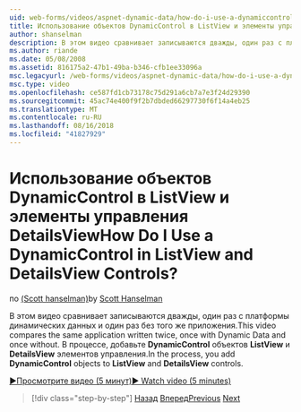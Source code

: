 ```yaml
---
uid: web-forms/videos/aspnet-dynamic-data/how-do-i-use-a-dynamiccontrol-in-listview-and-detailsview-controls
title: Использование объектов DynamicControl в ListView и элементы управления DetailsView | Документы Майкрософт
author: shanselman
description: В этом видео сравнивает записываются дважды, один раз с платформы динамических данных и один раз без того же приложения. В процессе, добавлении объектов DynamicControl ListView...
ms.author: riande
ms.date: 05/08/2008
ms.assetid: 816175a2-47b1-49ba-b346-cfb1ee33096a
msc.legacyurl: /web-forms/videos/aspnet-dynamic-data/how-do-i-use-a-dynamiccontrol-in-listview-and-detailsview-controls
msc.type: video
ms.openlocfilehash: ce587fd1cb73178c75d291a6cb7a7e3f24d29390
ms.sourcegitcommit: 45ac74e400f9f2b7dbded66297730f6f14a4eb25
ms.translationtype: MT
ms.contentlocale: ru-RU
ms.lasthandoff: 08/16/2018
ms.locfileid: "41827929"
---
```

<a name="how-do-i-use-a-dynamiccontrol-in-listview-and-detailsview-controls"></a><span data-ttu-id="c4edd-105">Использование объектов DynamicControl в ListView и элементы управления DetailsView</span><span class="sxs-lookup"><span data-stu-id="c4edd-105">How Do I Use a DynamicControl in ListView and DetailsView Controls?</span></span>
====================
<span data-ttu-id="c4edd-106">по [(Scott hanselman)](https://github.com/shanselman)</span><span class="sxs-lookup"><span data-stu-id="c4edd-106">by [Scott Hanselman](https://github.com/shanselman)</span></span>

<span data-ttu-id="c4edd-107">В этом видео сравнивает записываются дважды, один раз с платформы динамических данных и один раз без того же приложения.</span><span class="sxs-lookup"><span data-stu-id="c4edd-107">This video compares the same application written twice, once with Dynamic Data and once without.</span></span> <span data-ttu-id="c4edd-108">В процессе, добавьте **DynamicControl** объектов **ListView** и **DetailsView** элементов управления.</span><span class="sxs-lookup"><span data-stu-id="c4edd-108">In the process, you add **DynamicControl** objects to **ListView** and **DetailsView** controls.</span></span>

[<span data-ttu-id="c4edd-109">&#9654;Просмотрите видео (5 минут)</span><span class="sxs-lookup"><span data-stu-id="c4edd-109">&#9654; Watch video (5 minutes)</span></span>](https://channel9.msdn.com/Blogs/ASP-NET-Site-Videos/how-do-i-use-a-dynamiccontrol-in-listview-and-detailsview-controls)

> [!div class="step-by-step"]
> <span data-ttu-id="c4edd-110">[Назад](how-do-i-display-unknown-datatypes.md)
> [Вперед](getting-started-with-dynamic-data.md)</span><span class="sxs-lookup"><span data-stu-id="c4edd-110">[Previous](how-do-i-display-unknown-datatypes.md)
[Next](getting-started-with-dynamic-data.md)</span></span>
